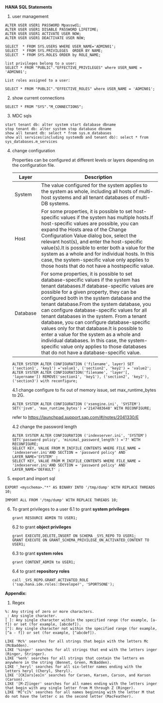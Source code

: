 **HANA SQL Statements**

1. user management
```
ALTER USER USER1 PASSWORD Mpasswd1;
ALTER USER USER1 DISABLE PASSWORD LIFETIME;
ALTER USER USER1 ACTIVATE USER NOW;
ALTER USER USER1 DEACTIVATE USER NOW;

SELECT  * FROM SYS.USERS WHERE USER_NAME='ADMIN01';
SELECT  * FROM SYS.PRIVILEGES  ORDER BY NAME;
SELECT  * FROM SYS.ROLES ORDER by ROLE_NAME;

list privileges belong to a user: 
SELECT * FROM "PUBLIC"."EFFECTIVE_PRIVILEGES" where USER_NAME = 'ADMIN01';

List roles assigned to a user:

SELECT * FROM "PUBLIC"."EFFECTIVE_ROLES" where USER_NAME = 'ADMIN01';
```

2. show current connections
```
SELECT * FROM "SYS"."M_CONNECTIONS";
```

3. MDC sqls
```
start tenant db: alter system start database dbname
stop tenant db: alter system stop database dbname
show all tenant db: select * from sys.m_databases
show all services(including systemdb and tenant db): select * from sys_databases.m_services
```
4. change configuration

    Properties can be configured at different levels or layers depending on the configuration file.

    Layer |Description
    ------|-----------------
    System| The value configured for the system applies to the system as whole, including all hosts of multi-host systems and all tenant databases of multi-DB systems.
    Host | For some properties, it is possible to set host-specific values if the system has multiple hosts.If host-specific values are possible, you can expand the Hosts area of the Change Configuration Value dialog box, select the relevant host(s), and enter the host-specific value(s).It is possible to enter both a value for the system as a whole and for individual hosts. In this case, the system-specific value only applies to those hosts that do not have a hostspecific value.
    Database| For some properties, it is possible to set database-specific values if the system has tenant databases.If database-specific values are possible for a given property, they can be configured both in the system database and the tenant database.From the system database, you can configure database-specific values for all tenant databases in the system. From a tenant database, you can configure database-specific values only for that database.It is possible to enter a value for the system as a whole and individual databases. In this case, the system-specific value only applies to those databases that do not have a database-specific value.

    ```
    ALTER SYSTEM ALTER CONFIGURATION ('filename', layer) SET ('section1', 'key1') ='value1', ('section2', 'key2') = 'value2';
    ALTER SYSTEM ALTER CONFIGURATION('filename', 'layer'[, 'layername']) REMOVE('section1', 'key1'), ('section2', 'key2'), ('section3') with reconfigure;
    ```

    4.1 change configure to fix out of memory issue, set max_runtime_bytes to 2G.
    ```
    ALTER SYSTEM ALTER CONFIGURATION ('xsengine.ini', 'SYSTEM') SET('jsvm', 'max_runtime_bytes') ='2147483648' WITH RECONFIGURE;
    ```
    refer to https://launchpad.support.sap.com/#/notes/2041330/E

    4.2 change the password length
    ```
    ALTER SYSTEM ALTER CONFIGURATION ('indexserver.ini', 'SYSTEM') SET('password policy', 'minimal_password_length') ='7' WITH RECONFIGURE;
    SELECT KEY, VALUE FROM M_INIFILE_CONTENTS WHERE FILE_NAME = 'indexserver.ini'AND SECTION = 'password policy' AND LAYER_NAME='SYSTEM' ;
    SELECT KEY, VALUE FROM M_INIFILE_CONTENTS WHERE FILE_NAME = 'indexserver.ini'AND SECTION = 'password policy' AND LAYER_NAME='DEFAULT' ;   
    ```

5. export and import sql
```
EXPORT <myschema>."*" AS BINARY INTO '/tmp/dump' WITH REPLACE THREADS 10;

IMPORT ALL FROM '/tmp/dump' WITH REPLACE THREADS 10;
```

6. To grant privileges to a user 
    6.1 to grant **system privileges**
    ```
    grant RESOURCE ADMIN TO USER1;
    ```

    6.2 to grant **object privileges**
    ```
    grant EXECUTE,DELETE,INSERT ON SCHEMA _SYS_REPO TO USER1;
    GRANT EXECUTE ON GRANT_SCHEMA_PRIVILEGE_ON_ACTIVATED_CONTENT TO USER1; 
    ```

    6.3 to grant **system roles**
    ```
    grant CONTENT_ADMIN to USER1;
    ```

    6.4 to grant **repository roles**

    ```
    call _SYS_REPO.GRANT_ACTIVATED_ROLE ('sap.hana.ide.roles::Developer', 'SPORTSONE');
    ```



**Appendix:**

1. Regex
```
%: Any string of zero or more characters.
_: Any single character.
[ ]: Any single character within the specified range (for example, [a-f]) or set (for example, [abcdef]).
[^]: Any single character not within the specified range (for example, [^a - f]) or set (for example, [^abcdef]).

LIKE 'Mc%' searches for all strings that begin with the letters Mc (McBadden).
LIKE '%inger' searches for all strings that end with the letters inger (Ringer, Stringer).
LIKE '%en%' searches for all strings that contain the letters en anywhere in the string (Bennet, Green, McBadden).
LIKE '_heryl' searches for all six-letter names ending with the letters heryl (Cheryl, Sheryl).
LIKE '[CK]ars[eo]n' searches for Carsen, Karsen, Carson, and Karson (Carson).
LIKE '[M-Z]inger' searches for all names ending with the letters inger that begin with any single letter from M through Z (Ringer).
LIKE 'M[^c]%' searches for all names beginning with the letter M that do not have the letter c as the second letter (MacFeather).
```